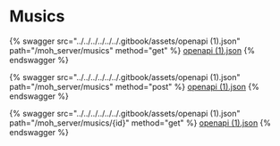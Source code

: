 # Musics

{% swagger src="../../../../../../.gitbook/assets/openapi (1).json" path="/moh_server/musics" method="get" %}
[openapi (1).json](<../../../../../../.gitbook/assets/openapi (1).json>)
{% endswagger %}

{% swagger src="../../../../../../.gitbook/assets/openapi (1).json" path="/moh_server/musics" method="post" %}
[openapi (1).json](<../../../../../../.gitbook/assets/openapi (1).json>)
{% endswagger %}

{% swagger src="../../../../../../.gitbook/assets/openapi (1).json" path="/moh_server/musics/{id}" method="get" %}
[openapi (1).json](<../../../../../../.gitbook/assets/openapi (1).json>)
{% endswagger %}
